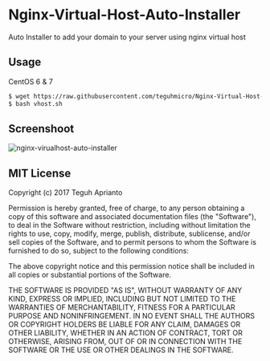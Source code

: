 # Nginx-Virtual-Host-Auto-Installer
Auto Installer to add your domain to your server using nginx virtual host

## Usage ##

CentOS 6 & 7
```bash
$ wget https://raw.githubusercontent.com/teguhmicro/Nginx-Virtual-Host-Auto-Installer/master/vhost.sh -O vhost.sh
$ bash vhost.sh
```
## Screenshoot ##
![nginx-virualhost-auto-installer](https://raw.githubusercontent.com/teguhmicro/Nginx-Virtual-Host-Auto-Installer/master/nginx-vhost-auto-installer.PNG)


## MIT License ##

Copyright (c) 2017 Teguh Aprianto

Permission is hereby granted, free of charge, to any person obtaining a copy
of this software and associated documentation files (the "Software"), to deal
in the Software without restriction, including without limitation the rights
to use, copy, modify, merge, publish, distribute, sublicense, and/or sell
copies of the Software, and to permit persons to whom the Software is
furnished to do so, subject to the following conditions:

The above copyright notice and this permission notice shall be included in all
copies or substantial portions of the Software.

THE SOFTWARE IS PROVIDED "AS IS", WITHOUT WARRANTY OF ANY KIND, EXPRESS OR
IMPLIED, INCLUDING BUT NOT LIMITED TO THE WARRANTIES OF MERCHANTABILITY,
FITNESS FOR A PARTICULAR PURPOSE AND NONINFRINGEMENT. IN NO EVENT SHALL THE
AUTHORS OR COPYRIGHT HOLDERS BE LIABLE FOR ANY CLAIM, DAMAGES OR OTHER
LIABILITY, WHETHER IN AN ACTION OF CONTRACT, TORT OR OTHERWISE, ARISING FROM,
OUT OF OR IN CONNECTION WITH THE SOFTWARE OR THE USE OR OTHER DEALINGS IN THE
SOFTWARE.
